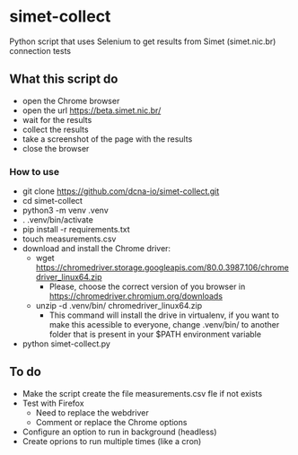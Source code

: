 # simet-collect
Python script that uses Selenium to get  results from Simet (simet.nic.br) connection tests

## What this script do

- open the Chrome browser 
- open the url https://beta.simet.nic.br/
- wait for the results
- collect the results
- take a screenshot of the page with the results
- close the browser


### How to use

- git clone https://github.com/dcna-io/simet-collect.git
- cd simet-collect
- python3 -m venv .venv
- . .venv/bin/activate
- pip install -r requirements.txt
- touch measurements.csv
- download and install the Chrome driver:
  - wget https://chromedriver.storage.googleapis.com/80.0.3987.106/chromedriver_linux64.zip
    - Please, choose the correct version of you browser in https://chromedriver.chromium.org/downloads
  - unzip -d .venv/bin/ chromedriver_linux64.zip
    - This command will install the drive in virtualenv, if you want to make this acessible to everyone, change .venv/bin/ to another folder that is present in your $PATH environment variable
- python simet-collect.py

## To do

- Make the script create the file measurements.csv fle if not exists
- Test with Firefox
  - Need to replace the webdriver
  - Comment or replace the Chrome options
- Configure an option to run in background (headless)
- Create oprions to run multiple times (like a cron)

